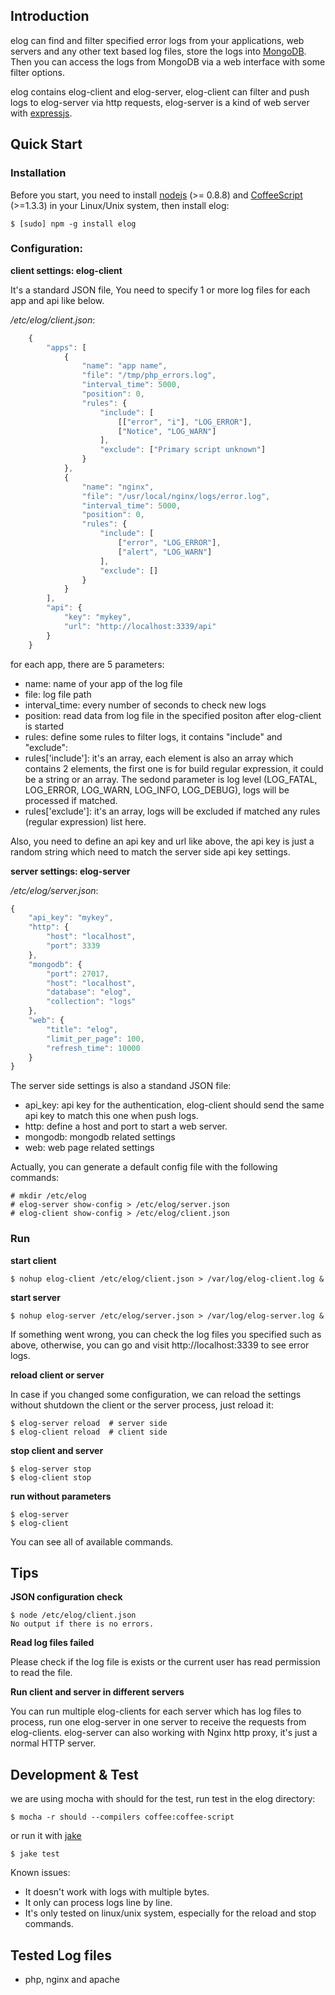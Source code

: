 Introduction
------------

elog can find and filter specified error logs from your applications, web servers and any other text based log files, store the logs into [MongoDB](http://mongodb.org). Then you can access the logs from MongoDB via a web interface with some filter options.

elog contains elog-client and elog-server,  elog-client can filter and push logs to elog-server via http requests, elog-server is a kind of web server with [expressjs](http://expressjs.com). 

Quick Start
-----------

### Installation

Before you start, you need to install [nodejs](http://nodejs.org) (&gt;= 0.8.8) and [CoffeeScript](http://coffeescript.org) (&gt;=1.3.3) in your Linux/Unix system, then install elog:

    $ [sudo] npm -g install elog

### Configuration: 

**client settings: elog-client**

It's a standard JSON file, You need to specify 1 or more log files for each app and api like below.

_/etc/elog/client.json_:

```js
    {
        "apps": [
            {
                "name": "app name",
                "file": "/tmp/php_errors.log",
                "interval_time": 5000,
                "position": 0,
                "rules": {
                    "include": [ 
                        [["error", "i"], "LOG_ERROR"],
                        ["Notice", "LOG_WARN"]
                    ],
                    "exclude": ["Primary script unknown"]
                }
            },
            {
                "name": "nginx",
                "file": "/usr/local/nginx/logs/error.log",
                "interval_time": 5000,
                "position": 0,
                "rules": {
                    "include": [
                        ["error", "LOG_ERROR"],
                        ["alert", "LOG_WARN"]
                    ],
                    "exclude": []
                }
            }
        ],
        "api": {
            "key": "mykey",
            "url": "http://localhost:3339/api"
        }
    }
```

for each app, there are 5 parameters:
* name: name of your app of the log file
* file: log file path
* interval\_time: every number of seconds to check new logs
* position: read data from log file in the specified positon after elog-client is started
* rules: define some rules to filter logs, it contains "include" and "exclude": 
* rules['include']: it's an array, each element is also an array which contains 2 elements, the first one is for build regular expression, it could be a string or an array. The sedond parameter is log level (LOG\_FATAL, LOG\_ERROR, LOG\_WARN, LOG\_INFO, LOG\_DEBUG), logs will be processed if matched.
* rules['exclude']: it's an array, logs will be excluded if matched any rules (regular expression) list here.

Also, you need to define an api key and url like above, the api key is just a random string which need to match the server side api key settings.

**server settings: elog-server**

_/etc/elog/server.json_:

```js
{
    "api_key": "mykey",
    "http": {
        "host": "localhost",
        "port": 3339
    },
    "mongodb": {
        "port": 27017,
        "host": "localhost",
        "database": "elog",
        "collection": "logs"
    },
    "web": {
        "title": "elog",
        "limit_per_page": 100,
        "refresh_time": 10000
    }
}
```

The server side settings is also a standand JSON file:
* api\_key: api key for the authentication, elog-client should send the same api key to match this one when push logs.
* http: define a host and port to start a web server. 
* mongodb: mongodb related settings
* web: web page related settings 

Actually, you can generate a default config file with the following commands:

    # mkdir /etc/elog
    # elog-server show-config > /etc/elog/server.json
    # elog-client show-config > /etc/elog/client.json

### Run

**start client**
    
    $ nohup elog-client /etc/elog/client.json > /var/log/elog-client.log &

**start server**

    $ nohup elog-server /etc/elog/server.json > /var/log/elog-server.log &

If something went wrong, you can check the log files you specified such as above, otherwise, you can go and visit http://localhost:3339 to see error logs.

**reload client or server**

In case if you changed some configuration, we can reload the settings without shutdown the client or the server process, just reload it:

    $ elog-server reload  # server side
    $ elog-client reload  # client side

**stop client and server**

    $ elog-server stop
    $ elog-client stop

**run without parameters**

    $ elog-server
    $ elog-client
    
You can see all of available commands.

## Tips

**JSON configuration check**

    $ node /etc/elog/client.json
    No output if there is no errors.

**Read log files failed**

Please check if the log file is exists or the current user has read permission to read the file.

**Run client and server in different servers**

You can run multiple elog-clients for each server which has log files to process, run one elog-server in one server to receive the requests from elog-clients.
elog-server can also working with Nginx http proxy, it's just a normal HTTP server.

Development & Test
------------------

we are using mocha with should for the test, run test in the elog directory:

    $ mocha -r should --compilers coffee:coffee-script

or run it with [jake](https://github.com/mde/jake)

    $ jake test

Known issues:
* It doesn't work with logs with multiple bytes. 
* It only can process logs line by line.
* It's only tested on linux/unix system, especially for the reload and stop commands.

Tested Log files
----------------

* php, nginx and apache
